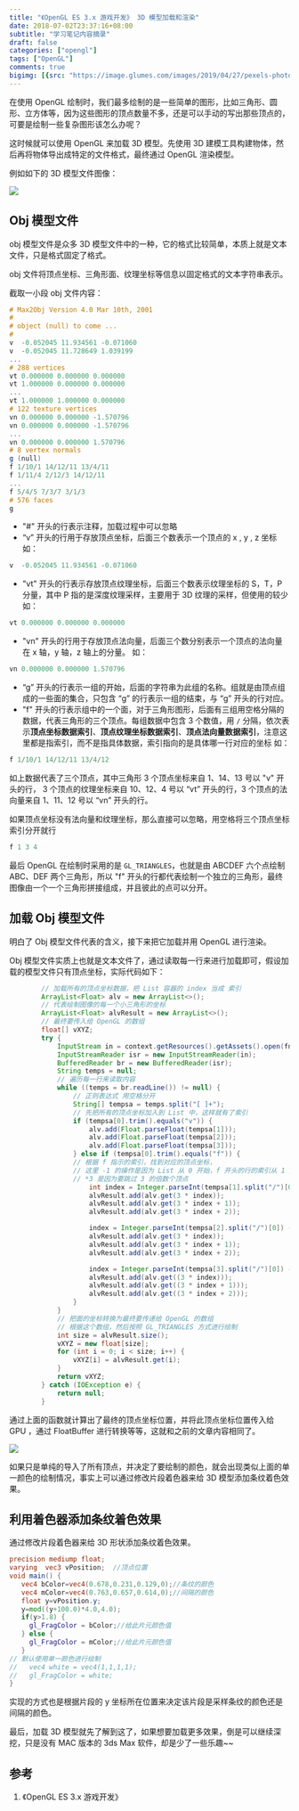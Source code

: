 ```yaml
---
title: "《OpenGL ES 3.x 游戏开发》 3D 模型加载和渲染"
date: 2018-07-02T23:37:16+08:00
subtitle: "学习笔记内容摘录"
draft: false
categories: ["opengl"]
tags: ["OpenGL"]
comments: true
bigimg: [{src: "https://image.glumes.com/images/2019/04/27/pexels-photo-247932.jpg", desc: "Robot"}]
---
```



在使用 OpenGL 绘制时，我们最多绘制的是一些简单的图形，比如三角形、圆形、立方体等，因为这些图形的顶点数量不多，还是可以手动的写出那些顶点的，可要是绘制一些复杂图形该怎么办呢？

<!--more-->

这时候就可以使用 OpenGL 来加载 3D 模型。先使用 3D 建模工具构建物体，然后再将物体导出成特定的文件格式，最终通过 OpenGL 渲染模型。

例如如下的 3D 模型文件图像：

![](https://image.glumes.com/images/2019/04/27/WechatIMG24.jpg)


## Obj 模型文件

obj 模型文件是众多 3D 模型文件中的一种，它的格式比较简单，本质上就是文本文件，只是格式固定了格式。

obj 文件将顶点坐标、三角形面、纹理坐标等信息以固定格式的文本字符串表示。

截取一小段 obj 文件内容：

```glsl
# Max2Obj Version 4.0 Mar 10th, 2001
#
# object (null) to come ...
#
v  -0.052045 11.934561 -0.071060
v  -0.052045 11.728649 1.039199
...
# 288 vertices
vt 0.000000 0.000000 0.000000
vt 1.000000 0.000000 0.000000
...
vt 1.000000 1.000000 0.000000
# 122 texture vertices
vn 0.000000 0.000000 -1.570796
vn 0.000000 0.000000 -1.570796
...
vn 0.000000 0.000000 1.570796
# 8 vertex normals
g (null)
f 1/10/1 14/12/11 13/4/11 
f 1/11/4 2/12/3 14/12/11
...
f 5/4/5 7/3/7 3/1/3
# 576 faces
g
```

*	"#" 开头的行表示注释，加载过程中可以忽略
*	“v” 开头的行用于存放顶点坐标，后面三个数表示一个顶点的 x , y , z 坐标
	如：
	
```java
v  -0.052045 11.934561 -0.071060
```

*	"vt" 开头的行表示存放顶点纹理坐标，后面三个数表示纹理坐标的 S，T，P 分量，其中 P 指的是深度纹理采样，主要用于 3D 纹理的采样，但使用的较少
	如：
```java
vt 0.000000 0.000000 0.000000
```

*	"vn" 开头的行用于存放顶点法向量，后面三个数分别表示一个顶点的法向量在 x 轴，y 轴，z 轴上的分量。
	如：
```java
vn 0.000000 0.000000 1.570796
```
*	“g” 开头的行表示一组的开始，后面的字符串为此组的名称。组就是由顶点组成的一些面的集合，只包含 “g” 的行表示一组的结束，与 “g” 开头的行对应。
*	"f" 开头的行表示组中的一个面，对于三角形图形，后面有三组用空格分隔的数据，代表三角形的三个顶点。每组数据中包含 3 个数值，用 `/` 分隔，依次表示**顶点坐标数据索引**、**顶点纹理坐标数据索引**、**顶点法向量数据索引**，注意这里都是指索引，而不是指具体数据，索引指向的是具体哪一行对应的坐标
	如：
```java
f 1/10/1 14/12/11 13/4/12 
```
如上数据代表了三个顶点，其中三角形 3 个顶点坐标来自 1、14、13 号以 "v" 开头的行， 3 个顶点的纹理坐标来自 10、12、4 号以 “vt” 开头的行，3 个顶点的法向量来自 1、11、12 号以 “vn” 开头的行。

如果顶点坐标没有法向量和纹理坐标，那么直接可以忽略，用空格将三个顶点坐标索引分开就行
```java
f 1 3 4
```

最后 OpenGL 在绘制时采用的是 `GL_TRIANGLES`，也就是由 ABCDEF 六个点绘制 ABC、DEF 两个三角形，所以 "f" 开头的行都代表绘制一个独立的三角形，最终图像由一个一个三角形拼接组成，并且彼此的点可以分开。 


## 加载 Obj 模型文件

明白了 Obj 模型文件代表的含义，接下来把它加载并用 OpenGL 进行渲染。

Obj 模型文件实质上也就是文本文件了，通过读取每一行来进行加载即可，假设加载的模型文件只有顶点坐标，实际代码如下：

```java
		// 加载所有的顶点坐标数据，把 List 容器的 index 当成 索引
        ArrayList<Float> alv = new ArrayList<>();
        // 代表绘制图像的每一个小三角形的坐标
        ArrayList<Float> alvResult = new ArrayList<>();
        // 最终要传入给 OpenGL 的数组
        float[] vXYZ;
        try {
            InputStream in = context.getResources().getAssets().open(fname);
            InputStreamReader isr = new InputStreamReader(in);
            BufferedReader br = new BufferedReader(isr);
            String temps = null;
			// 遍历每一行来读取内容
            while ((temps = br.readLine()) != null) {
	            // 正则表达式 用空格分开
                String[] tempsa = temps.split("[ ]+");
                // 先把所有的顶点坐标加入到 List 中，这样就有了索引
                if (tempsa[0].trim().equals("v")) {
                    alv.add(Float.parseFloat(tempsa[1]));
                    alv.add(Float.parseFloat(tempsa[2]));
                    alv.add(Float.parseFloat(tempsa[3]));
                } else if (tempsa[0].trim().equals("f")) {
                // 根据 f 指示的索引，找到对应的顶点坐标，
                // 这里 -1 的操作是因为 List 从 0 开始，f 开头的行的索引从 1 开始
                // *3 是因为要跳过 3 的倍数个顶点
                    int index = Integer.parseInt(tempsa[1].split("/")[0]) - 1;
                    alvResult.add(alv.get(3 * index));
                    alvResult.add(alv.get(3 * index + 1));
                    alvResult.add(alv.get(3 * index + 2));

                    index = Integer.parseInt(tempsa[2].split("/")[0]) - 1;
                    alvResult.add(alv.get(3 * index));
                    alvResult.add(alv.get(3 * index + 1));
                    alvResult.add(alv.get(3 * index + 2));

                    index = Integer.parseInt(tempsa[3].split("/")[0]) - 1;
                    alvResult.add(alv.get((3 * index)));
                    alvResult.add(alv.get((3 * index + 1)));
                    alvResult.add(alv.get((3 * index + 2)));
                }
            }
            // 把面的坐标转换为最终要传递给 OpenGL 的数组
            // 根据这个数组，然后按照 GL_TRIANGLES 方式进行绘制
            int size = alvResult.size();
            vXYZ = new float[size];
            for (int i = 0; i < size; i++) {
                vXYZ[i] = alvResult.get(i);
            }
            return vXYZ;
        } catch (IOException e) {
            return null;
        }
```

通过上面的函数就计算出了最终的顶点坐标位置，并将此顶点坐标位置传入给 GPU ，通过 FloatBuffer 进行转换等等，这就和之前的文章内容相同了。

![](https://image.glumes.com/images/2019/04/27/WechatIMG25.jpg)

如果只是单纯的导入了所有顶点，并决定了要绘制的颜色，就会出现类似上面的单一颜色的绘制情况，事实上可以通过修改片段着色器来给 3D 模型添加条纹着色效果。

## 利用着色器添加条纹着色效果

通过修改片段着色器来给 3D 形状添加条纹着色效果。

```glsl
precision mediump float;
varying  vec3 vPosition;  //顶点位置
void main() {
   vec4 bColor=vec4(0.678,0.231,0.129,0);//条纹的颜色
   vec4 mColor=vec4(0.763,0.657,0.614,0);//间隔的颜色
   float y=vPosition.y;
   y=mod((y+100.0)*4.0,4.0);
   if(y>1.8) {
     gl_FragColor = bColor;//给此片元颜色值
   } else {
     gl_FragColor = mColor;//给此片元颜色值
   }
// 默认使用单一颜色进行绘制
//   vec4 white = vec4(1,1,1,1);
//   gl_FragColor = white;
}
```

实现的方式也是根据片段的 y 坐标所在位置来决定该片段是采样条纹的颜色还是间隔的颜色。

最后，加载 3D 模型就先了解到这了，如果想要加载更多效果，倒是可以继续深挖，只是没有 MAC 版本的 3ds Max 软件，却是少了一些乐趣~~

## 参考

1. 《OpenGL ES 3.x 游戏开发》